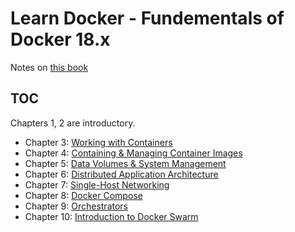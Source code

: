 # Learn Docker - Fundementals of Docker 18.x
Notes on [this book](https://www.amazon.com/Learn-Docker-Fundamentals-containerizing-applications-ebook/dp/B07BDJT452/ref=sr_1_fkmr0_2?keywords=learn+docker+fundemantale&qid=1556452660&s=books&sr=1-2-fkmr0)

## TOC

Chapters 1, 2 are introductory.

* Chapter 3: [Working with Containers](ch3/) 
* Chapter 4: [Containing & Managing Container Images](ch4/) 
* Chapter 5: [Data Volumes & System Management](ch5/) 
* Chapter 6: [Distributed Application Architecture](ch6/) 
* Chapter 7: [Single-Host Networking](ch7/) 
* Chapter 8: [Docker Compose](ch8/) 
* Chapter 9: [Orchestrators](ch9/) 
* Chapter 10: [Introduction to Docker Swarm](ch10/) 
